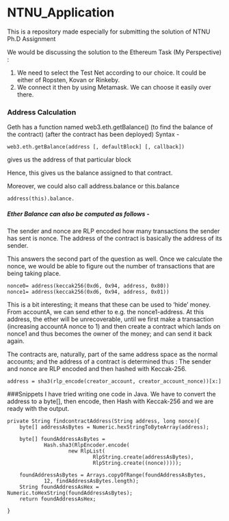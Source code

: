 # NTNU_Application
This is a repository made especially for submitting the solution of NTNU Ph.D Assignment

We would be discussing the solution to the Ethereum Task (My Perspective) :

1. We need to select the Test Net according to our choice. It could be either of Ropsten, Kovan or Rinkeby.
2. We connect it then by using Metamask. We can choose it easily over there.

### Address Calculation

Geth has a function named web3.eth.getBalance() (to find the balance of the contract)
(after the contract has been deployed)
Syntax - 
```
web3.eth.getBalance(address [, defaultBlock] [, callback]) 
```
gives us the address of that particular block

Hence, this gives us the balance assigned to that contract.

Moreover, we could also call address.balance or this.balance

```
address(this).balance.
```
##### Ether Balance can also be computed as follows -
The sender and nonce are RLP encoded 
how many transactions the sender has sent is nonce. The address of the contract is basically the address of its sender.

This answers the second part of the question as well. Once we calculate the nonce, we would be able to figure out the number of transactions that are  being taking place.
```
nonce0= address(keccak256(0xd6, 0x94, address, 0x80))
nonce1= address(keccak256(0xd6, 0x94, address, 0x01))

```
This is a bit interesting; it means that these can be used to ‘hide’ money. From accountA, we can send ether to e.g. the nonce1-address. At this address, the ether will be unrecoverable, until we first make a transaction (increasing accountA nonce to 1) and then create a contract which lands on nonce1 and thus becomes the owner of the money; and can send it back again.

The contracts are, naturally, part of the same address space as the normal accounts; and the address of a contract is determined thus :
The sender and nonce are RLP encoded and then hashed with Keccak-256.
```
address = sha3(rlp_encode(creator_account, creator_account_nonce))[x:] 

```
###Snippets
I have tried writing one code in Java. We have to convert the address to a byte[], then encode, then Hash with Keccak-256 and we are ready with the output.
```
private String findcontractAddress(String address, long nonce){
    byte[] addressAsBytes = Numeric.hexStringToByteArray(address);

    byte[] foundAddressAsBytes =
            Hash.sha3(RlpEncoder.encode(
                    new RlpList(
                            RlpString.create(addressAsBytes),
                            RlpString.create((nonce)))));

    foundAddressAsBytes = Arrays.copyOfRange(foundAddressAsBytes,
            12, findAddressAsBytes.length);
    String foundAddressAsHex = Numeric.toHexString(foundAddressAsBytes);
    return foundAddressAsHex;
    
}
```

